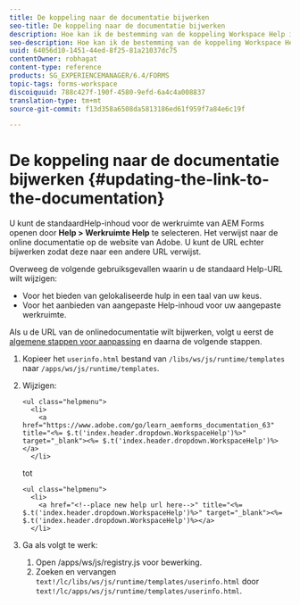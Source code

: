 ```yaml
---
title: De koppeling naar de documentatie bijwerken
seo-title: De koppeling naar de documentatie bijwerken
description: Hoe kan ik de bestemming van de koppeling Workspace Help in de werkruimte van AEM-formulieren bijwerken om naar de koppeling voor aangepaste documentatie te verwijzen.
seo-description: Hoe kan ik de bestemming van de koppeling Workspace Help in de werkruimte van AEM-formulieren bijwerken om naar de koppeling voor aangepaste documentatie te verwijzen.
uuid: 64056d10-1451-44ed-8f25-81a21037dc75
contentOwner: robhagat
content-type: reference
products: SG_EXPERIENCEMANAGER/6.4/FORMS
topic-tags: forms-workspace
discoiquuid: 788c427f-190f-4580-9efd-6a4c4a008837
translation-type: tm+mt
source-git-commit: f13d358a6508da5813186ed61f959f7a84e6c19f

---
```



# De koppeling naar de documentatie bijwerken {#updating-the-link-to-the-documentation}

U kunt de standaardHelp-inhoud voor de werkruimte van AEM Forms openen door **Help > Werkruimte Help** te selecteren. Het verwijst naar de online documentatie op de website van Adobe. U kunt de URL echter bijwerken zodat deze naar een andere URL verwijst.

Overweeg de volgende gebruiksgevallen waarin u de standaard Help-URL wilt wijzigen:

* Voor het bieden van gelokaliseerde hulp in een taal van uw keus.
* Voor het aanbieden van aangepaste Help-inhoud voor uw aangepaste werkruimte.

Als u de URL van de onlinedocumentatie wilt bijwerken, volgt u eerst de [algemene stappen voor aanpassing](/help/forms/using/generic-steps-html-workspace-customization.md) en daarna de volgende stappen.

1. Kopieer het `userinfo.html` bestand van `/libs/ws/js/runtime/templates` naar `/apps/ws/js/runtime/templates`.
1. Wijzigen:

   ```
   <ul class="helpmenu">
     <li>            
       <a href="https://www.adobe.com/go/learn_aemforms_documentation_63" title="<%= $.t('index.header.dropdown.WorkspaceHelp')%>" target="_blank"><%= $.t('index.header.dropdown.WorkspaceHelp')%></a>
     </li>
   ```

   tot

   ```
   <ul class="helpmenu">
     <li>            
       <a href="<!--place new help url here-->" title="<%= $.t('index.header.dropdown.WorkspaceHelp')%>" target="_blank"><%= $.t('index.header.dropdown.WorkspaceHelp')%></a>
     </li>
   ```

1. Ga als volgt te werk:

   1. Open /apps/ws/js/registry.js voor bewerking.
   1. Zoeken en vervangen `text!/lc/libs/ws/js/runtime/templates/userinfo.html` door `text!/lc/apps/ws/js/runtime/templates/userinfo.html`.
